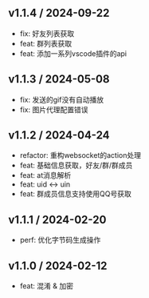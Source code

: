 ## v1.1.4 / 2024-09-22

- fix: 好友列表获取
- feat: 群列表获取
- feat: 添加一系列vscode插件的api

## v1.1.3 / 2024-05-08

- fix: 发送的gif没有自动播放
- fix: 图片代理配置错误

## v1.1.2 / 2024-04-24

- refactor: 重构websocket的action处理
- feat: 基础信息获取，好友/群/群成员
- feat: at消息解析
- feat: uid <-> uin
- feat: 群成员信息支持使用QQ号获取

## v1.1.1 / 2024-02-20

- perf: 优化字节码生成操作

## v1.1.0 / 2024-02-12

- feat: 混淆 & 加密